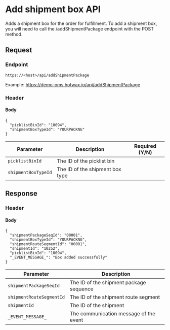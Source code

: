 # Add shipment box API

Adds a shipment box for the order for fulfillment. To add a shipment box, you will need to call the /addShipmentPackage endpoint with the POST method. 

## Request

### Endpoint

`https://<host>/api/addShipmentPackage`

Example: https://demo-oms.hotwax.io/api/addShipmentPackage

### Header

#### Body

```
{
  "picklistBinId": "10094",
  "shipmentBoxTypeId": "YOURPACKNG"
}
```

| Parameter        | Description                                               | Required (Y/N) |
|------------------|-----------------------------------------------------------|----------------|
| `picklistBinId`        | The ID of the picklist bin                          |                |
| `shipmentBoxTypeId`    | The ID of the shipment box type                     |                |


## Response

### Header

#### Body

```
{
  "shipmentPackageSeqId": "00001",
  "shipmentBoxTypeId": "YOURPACKNG",
  "shipmentRouteSegmentId": "00001",
  "shipmentId": "10252",
  "picklistBinId": "10094",
  "_EVENT_MESSAGE_": "Box added successfully"
}

```

| Parameter                | Description                                                  |
|--------------------------|--------------------------------------------------------------|
| `shipmentPackageSeqId`   | The ID of the shipment package sequence                      |
| `shipmentRouteSegmentId` | The ID of the shipment route segment                         |
| `shipmentId`             | The ID of the shipment                                       |
| `_EVENT_MESSAGE_`        | The communication message of the event                       |
